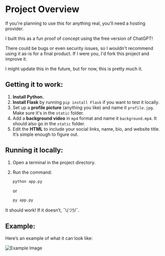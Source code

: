 # Project Overview

If you're planning to use this for anything real, you’ll need a hosting provider.

I built this as a fun proof of concept using the free version of ChatGPT!

There could be bugs or even security issues, so I wouldn't recommend using it as-is for a final product. If I were you, I'd fork this project and improve it.

I might update this in the future, but for now, this is pretty much it.

## Getting it to work:

1. **Install Python.**
2. **Install Flask** by running `pip install Flask` if you want to test it locally.
3. Set up a **profile picture** (anything you like) and name it `profile.jpg`. Make sure it's in the `static` folder.
4. Add a **background video** in `mp4` format and name it `background.mp4`. It should also go in the `static` folder.
5. Edit the **HTML** to include your social links, name, bio, and website title. It’s simple enough to figure out.

## Running it locally:

1. Open a terminal in the project directory.
2. Run the command:  
    ```
    python app.py
    ```
    or 
 
    ```
    py app.py
    ```

It should work! If it doesn’t, ¯\\_(ツ)_/¯.

## Example:

Here’s an example of what it can look like:

![Example Image](https://github.com/user-attachments/assets/f88db506-defe-4187-9fab-ef6047440453)
